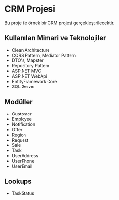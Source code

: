 ﻿# CRM Projesi

Bu proje ile örnek bir CRM projesi gerçekleştirilecektir.

## Kullanılan Mimari ve Teknolojiler
- Clean Architecture
- CQRS Pattern, Mediator Pattern
- DTO's, Mapster
- Repository Pattern
- ASP.NET MVC
- ASP.NET WebApi
- EntityFramework Core
- SQL Server

## Modüller

- Customer
- Employee
- Notification
- Offer
- Region
- Request
- Sale
- Task
- UserAddress
- UserPhone
- UserEmail

## Lookups
- TaskStatus
